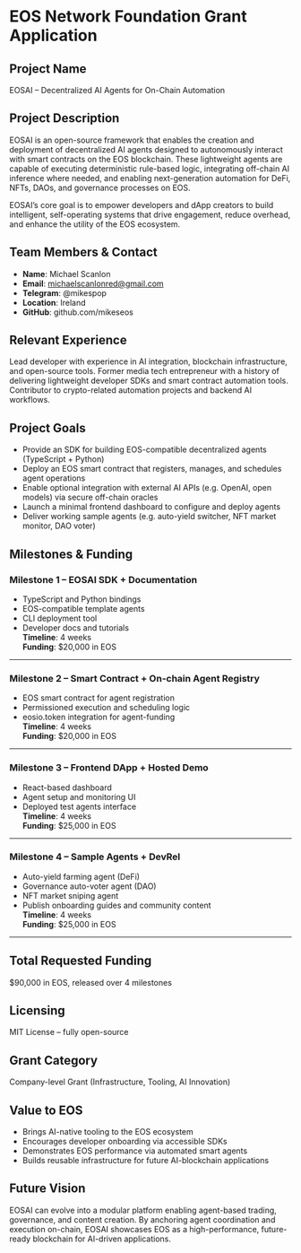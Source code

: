# EOS Network Foundation Grant Application

## Project Name
EOSAI – Decentralized AI Agents for On-Chain Automation

## Project Description
EOSAI is an open-source framework that enables the creation and deployment of decentralized AI agents designed to autonomously interact with smart contracts on the EOS blockchain. These lightweight agents are capable of executing deterministic rule-based logic, integrating off-chain AI inference where needed, and enabling next-generation automation for DeFi, NFTs, DAOs, and governance processes on EOS.

EOSAI’s core goal is to empower developers and dApp creators to build intelligent, self-operating systems that drive engagement, reduce overhead, and enhance the utility of the EOS ecosystem.

## Team Members & Contact
- **Name**: Michael Scanlon  
- **Email**: michaelscanlonred@gmail.com  
- **Telegram**: @mikespop  
- **Location**: Ireland  
- **GitHub**: github.com/mikeseos

## Relevant Experience
Lead developer with experience in AI integration, blockchain infrastructure, and open-source tools. Former media tech entrepreneur with a history of delivering lightweight developer SDKs and smart contract automation tools. Contributor to crypto-related automation projects and backend AI workflows.

## Project Goals
- Provide an SDK for building EOS-compatible decentralized agents (TypeScript + Python)
- Deploy an EOS smart contract that registers, manages, and schedules agent operations
- Enable optional integration with external AI APIs (e.g. OpenAI, open models) via secure off-chain oracles
- Launch a minimal frontend dashboard to configure and deploy agents
- Deliver working sample agents (e.g. auto-yield switcher, NFT market monitor, DAO voter)

## Milestones & Funding

### Milestone 1 – EOSAI SDK + Documentation
- TypeScript and Python bindings
- EOS-compatible template agents
- CLI deployment tool
- Developer docs and tutorials  
**Timeline**: 4 weeks  
**Funding**: $20,000 in EOS

---

### Milestone 2 – Smart Contract + On-chain Agent Registry
- EOS smart contract for agent registration
- Permissioned execution and scheduling logic
- eosio.token integration for agent-funding  
**Timeline**: 4 weeks  
**Funding**: $20,000 in EOS

---

### Milestone 3 – Frontend DApp + Hosted Demo
- React-based dashboard
- Agent setup and monitoring UI
- Deployed test agents interface  
**Timeline**: 4 weeks  
**Funding**: $25,000 in EOS

---

### Milestone 4 – Sample Agents + DevRel
- Auto-yield farming agent (DeFi)
- Governance auto-voter agent (DAO)
- NFT market sniping agent
- Publish onboarding guides and community content  
**Timeline**: 4 weeks  
**Funding**: $25,000 in EOS

---

## Total Requested Funding
$90,000 in EOS, released over 4 milestones

## Licensing
MIT License – fully open-source

## Grant Category
Company-level Grant (Infrastructure, Tooling, AI Innovation)

## Value to EOS
- Brings AI-native tooling to the EOS ecosystem
- Encourages developer onboarding via accessible SDKs
- Demonstrates EOS performance via automated smart agents
- Builds reusable infrastructure for future AI-blockchain applications

## Future Vision
EOSAI can evolve into a modular platform enabling agent-based trading, governance, and content creation. By anchoring agent coordination and execution on-chain, EOSAI showcases EOS as a high-performance, future-ready blockchain for AI-driven applications.
